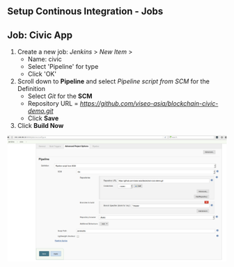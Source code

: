 ## Setup Continous Integration - Jobs

## Job: Civic App

1. Create a new job: *Jenkins* > *New Item* >
    - Name: civic
    - Select 'Pipeline' for type
    - Click 'OK'
4. Scroll down to **Pipeline** and select *Pipeline script from SCM* for the Definition
    - Select *Git* for the **SCM**
    - Repository URL = *https://github.com/viseo-asia/blockchain-civic-demo.git*
    - Click **Save**
5. Click **Build Now**

![Cvici Pipeline](images/civic-pipeline.png)

